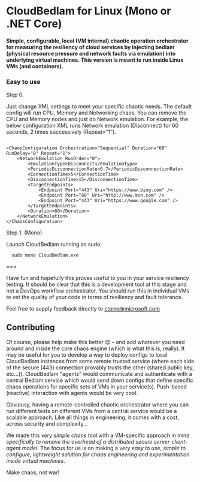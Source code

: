 # CloudBedlam for Linux (Mono or .NET Core)

#### Simple, configurable, local (VM internal) chaotic operation orchestrator for measuring the resiliency of cloud services by injecting bedlam (physical resource pressure and network faults via emulation) into underlying virtual machines. This version is meant to run inside Linux VMs (and containers).


### Easy to use 

Step 0.

Just change XML settings to meet your specific chaotic needs. The default config will run CPU, Memory and Networking chaos. You can remove the CPU and Memory nodes and just do Network emulation. For example, the below configuration XML runs Network emulation (Disconnect) for 60 seconds, 2 times successively (Repeat=”1”).
<pre><code>
&lt;ChaosConfiguration Orchestration="Sequential" Duration="60" RunDelay="0" Repeat="1"&gt;
	&lt;NetworkEmulation RunOrder="0"&gt;
		&lt;EmulationType&gt;Disconnect&lt;/EmulationType&gt;
		&lt;PeriodicDisconnectionRate&gt;0.7&lt;/PeriodicDisconnectionRate&gt;
		&lt;ConnectionTime&gt;5&lt;/ConnectionTime&gt;
		&lt;DisconnectionTime&gt;15&lt;/DisconnectionTime&gt;
		&lt;TargetEndpoints&gt;
			&lt;Endpoint Port="443" Uri="https://www.bing.com" /&gt;
			&lt;Endpoint Port="80" Uri="http://www.msn.com" /&gt;
			&lt;Endpoint Port="443" Uri="https://www.google.com" /&gt;
		&lt;/TargetEndpoints&gt;
		&lt;Duration&gt;60&lt;/Duration&gt;
	&lt;/NetworkEmulation&gt;
&lt;/ChaosConfiguration&gt;
</code></pre>

Step 1. (Mono)

Launch CloudBedlam running as sudo:

      sudo mono CloudBedlam.exe


===


Have fun and hopefully this proves useful to you in your service resiliency testing. It should be clear that this is a development tool at this stage and not a DevOps workflow orchestrator. You should run this in individual VMs to vet the quality of your code in terms of resiliency and fault tolerance. 

Feel free to supply feedback directly to ctorre@microsoft.com 

## Contributing

Of course, please help make this better 😊 – and add whatever you need around and inside the core chaos engine (which is what this is, really). It may be useful for you to develop a way to deploy configs to local CloudBedlam instances from some remote trusted service (where each side of the secure (443) connection provably trusts the other (shared public key, etc...)). CloudBedlam "agents" would communicate and authenticate with a central Bedlam service which would send down configs that define specific chaos operations for specific sets of VMs in your service(s). Push-based (reactive) interaction with agents would be very cool. 

Obviousy, having a remote-controlled chaotic orchestrator where you can run different tests on different VMs from a central service would be a scalable approach. Like all things in engineering, it comes with a cost, across security and complexity... 

We made this *very simple chaos tool* with a VM-specific approach in mind *specifically to remove the overhead of a distributed secure server-client-agent model*. The focus for us is on making a *very easy to use, simple to configure, lightweight solution for chaos engineering and experimentation inside virtual machines*.


Make chaos, not war!

